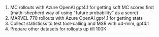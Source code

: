 1. MC rollouts with Azure OpenAI gpt4.1 for getting soft MC scores first (math-shepherd way of using "future probability" as a score)
1. MARVEL 770 rollouts with Azure OpenAI gpt4.1 for getting stats
2. Collect statisticss to test tool-calling and MSR with o4-mini, gpt4.1
3. Prepare other datasets for rollouts up till 100K